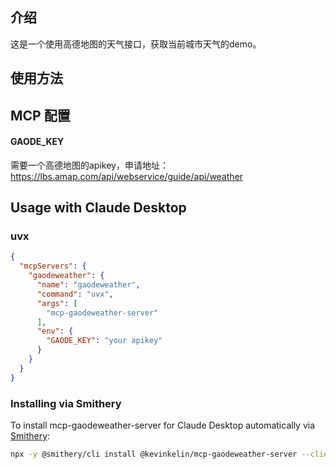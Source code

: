 ## 介绍

这是一个使用高德地图的天气接口，获取当前城市天气的demo。

## 使用方法


## MCP 配置

#### GAODE_KEY

需要一个高德地图的apikey，申请地址：https://lbs.amap.com/api/webservice/guide/api/weather

## Usage with Claude Desktop

### uvx

```json
{
  "mcpServers": {
    "gaodeweather": {
      "name": "gaodeweather",
      "command": "uvx",
      "args": [
        "mcp-gaodeweather-server"
      ],
      "env": {
        "GAODE_KEY": "your apikey"
      }
    }
  }
}
```

### Installing via Smithery

To install mcp-gaodeweather-server for Claude Desktop automatically via [Smithery](https://smithery.ai/server/@kevinkelin/mcp-gaodeweather-server):

```bash
npx -y @smithery/cli install @kevinkelin/mcp-gaodeweather-server --client claude
```
